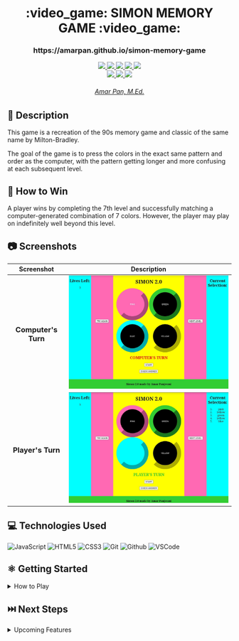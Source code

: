 
<h1 align="center">:video_game: SIMON MEMORY GAME :video_game:</h1>

 <h3 align="center">https://amarpan.github.io/simon-memory-game</h3>
 


 <div align="center">
 <a href="https://amarpan.github.io/portfolio" target="_blank">
    <img src="https://img.shields.io/badge/-amarpan.github.io/portfolio-gold?style=flat&logo=materialdesign&logoColor=white">
 </a>

 <a href="https://www.github.com/amarpan/" target="_blank">
        <img
          src="https://img.shields.io/badge/-github.com/amarpan-orange?style=flat&logo=GitHub&logoColor=white">
      </a>
    
 <a href="https://www.linkedin.com/in/amarpan/" target="_blank">
      <img src="https://img.shields.io/badge/-linkedin.com/in/amarpan-blue?style=flat&logo=Linkedin&logoColor=white">
 </a> 

  <a href="https://medium.com/@amarpan">
    <img src="https://img.shields.io/badge/-medium.com/@amarpan-purple?style=flat&logo=medium">
 </a>

 <a href="mailto:amarpan.us@gmail.com" target="_blank">
    <img src="https://img.shields.io/badge/-amarpan.us@gmail.com-c14438?style=flat&logo=Gmail&logoColor=white">
 </a>

 <br>
 

 <a href="https://twitter.com/amarpan396" target="_blank">
      <img src="https://img.shields.io/badge/-twitter.com/in/amarpan396-skyblue?style=flat&logo=Twitter&logoColor=white">
 </a> 

 <a href="https://www.facebook.com/amarpan396/" target="_blank">
      <img src="https://img.shields.io/badge/-facebook.com/amarpan396-darkblue?style=flat&logo=Facebook&logoColor=white">
 </a> 

 <a href="https://www.instagram.com/amarpan.us/" target="_blank">
      <img src="https://img.shields.io/badge/-instagram.com/amarpan.us-hotpink?style=flat&logo=Instagram&logoColor=white">
 </a> 
    
 
 
    
 </div>



 <h6 align="center">
   <a href="https://www.linkedin.com/in/amarpan/">Amar Pan, M.Ed.
      </a><br></a>
 </h6>
 
 
    
 </div>



 
## 📝 Description
This game is a recreation of the 90s memory game and classic of the same name by Milton-Bradley. 

The goal of the game is to press the colors in the exact same pattern and order as the computer, with the pattern getting longer and more confusing at each subsequent level.


## :dart: How to Win
A player wins by completing the 7th level and successfully matching a computer-generated combination of 7 colors. However, the player may play on indefinitely well beyond this level. 

## :camera: Screenshots
| Screenshot | Description |
|------------ | ------------|
| <h3 align="center">Computer's Turn</h3> | <img src="/images/screenshotComputersTurn.jpg" width="600">  
| <h3 align="center">Player's Turn</h3> | <img src="/images/screenshotPlayersTurn.jpg" width="600"> 

## 💻 Technologies Used
![JavaScript](https://img.shields.io/badge/-JavaScript-333?style=flat&logo=javascript)  ![HTML5](https://img.shields.io/badge/-HTML5-333?style=flat&logo=html5)
![CSS3](https://img.shields.io/badge/-CSS-333?style=flat&logo=css3) ![Git](https://img.shields.io/badge/-Git-333?style=flat&logo=git)
![Github](https://img.shields.io/badge/-GitHub-333?style=flat&logo=github)
![VSCode](https://img.shields.io/badge/-VS_Code-333?style=flat&logo=visualstudio)
## ⚛️ Getting Started

<details>
<summary>How to Play</summary>
 
:one: Press the 'START' button.
 
2️⃣ The computer will choose its first color. Pay attention or you might miss it!
 
:three: Choose the same pattern as the computer by clicking directly on the appropriate circles. Your selection will appear as steps in the right corner for your reference.
 
:four: When finished, press 'CHECK ANSWER' to see if your selection was correct or not. A corresponding status message will appear. 
 
:five:  If correct, press 'NEXT LEVEL', and the process will repeat, but with another added color this time.
 
:six:  If incorrect, press 'TRY AGAIN' to use a life, reinput your selection, and press 'CHECK ANSWER' again.
 
:seven:  When a player has 0 lives left and chooses incorrectly, a 'GAME OVER' message is shown. 
 
:eight:  To start-over with one color choice and 3 lives, press the 'START' button again. 
 
</details>



## ⏭️ Next Steps
<details>
<summary>Upcoming Features</summary>
 
- Add a "Delete Last Selection" button
 
- Add a "Replay Computer Selection" button
 
- Add a "Clear Entire Selection" button
 
- Add a replay of computer selection after clicking 'Try Again'
 
- Add a fast mode
 
- Add a hard mode with 8 colors instead of 4
 
- Add a hard mode with faster computer selections

</details>



